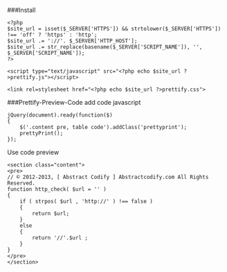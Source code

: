 ###Install

	<?php
	$site_url = isset($_SERVER['HTTPS']) && strtolower($_SERVER['HTTPS']) !== 'off' ? 'https' : 'http';
	$site_url .= '://'. $_SERVER['HTTP_HOST'];
	$site_url .= str_replace(basename($_SERVER['SCRIPT_NAME']), '', $_SERVER['SCRIPT_NAME']);
	?>


`<script type="text/javascript" src="<?php echo $site_url ?>prettify.js"></script>`

`<link rel=stylesheet href="<?php echo $site_url ?>prettify.css">`
	
###Prettify-Preview-Code
add code javascript 


	jQuery(document).ready(function($)
	{
	    $('.content pre, table code').addClass('prettyprint');
	    prettyPrint();
	});


Use code preview


	<section class="content">
	<pre>
	// © 2012-2013, [ Abstract Codify ] Abstractcodify.com All Rights Reserved.
	function http_check( $url = '' ) 
	{
		if ( strpos( $url , 'http://' ) !== false ) 
		{
			return $url; 
		}
		else
		{
			return '//'.$url ;
		}
	}
	</pre>
	</section>



